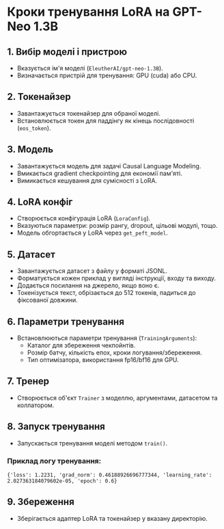 # Кроки тренування LoRA на GPT-Neo 1.3B

## 1. Вибір моделі і пристрою
- Вказується ім'я моделі (`EleutherAI/gpt-neo-1.3B`).
- Визначається пристрій для тренування: GPU (cuda) або CPU.

## 2. Токенайзер
- Завантажується токенайзер для обраної моделі.
- Встановлюється токен для паддінгу як кінець послідовності (`eos_token`).

## 3. Модель
- Завантажується модель для задачі Causal Language Modeling.
- Вмикається gradient checkpointing для економії пам'яті.
- Вимикається кешування для сумісності з LoRA.

## 4. LoRA конфіг
- Створюється конфігурація LoRA (`LoraConfig`).
- Вказуються параметри: розмір рангу, dropout, цільові модулі, тощо.
- Модель обгортається у LoRA через `get_peft_model`.

## 5. Датасет
- Завантажується датасет з файлу у форматі JSONL.
- Форматується кожен приклад у вигляді інструкції, входу та виходу.
- Додається посилання на джерело, якщо воно є.
- Токенізується текст, обрізається до 512 токенів, падиться до фіксованої довжини.

## 6. Параметри тренування
- Встановлюються параметри тренування (`TrainingArguments`):
  - Каталог для збереження чекпойнтів.
  - Розмір батчу, кількість епох, кроки логування/збереження.
  - Тип оптимізатора, використання fp16/bf16 для GPU.

## 7. Тренер
- Створюється об'єкт `Trainer` з моделлю, аргументами, датасетом та коллатором.

## 8. Запуск тренування
- Запускається тренування моделі методом `train()`.

### Приклад логу тренування:
```
{'loss': 1.2231, 'grad_norm': 0.46188926696777344, 'learning_rate': 2.027363184079602e-05, 'epoch': 0.6}
```

## 9. Збереження
- Зберігається адаптер LoRA та токенайзер у вказану директорію.
